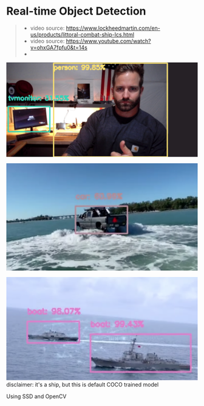 # Real-time Object Detection

> - video source: https://www.lockheedmartin.com/en-us/products/littoral-combat-ship-lcs.html
> - video source: https://www.youtube.com/watch?v=ohxGA7fpfu0&t=14s
> - 

![image](real-time-detection.png)

![image](maxdiesel.png)

![image](lcs-detect.png)
disclaimer: it's a ship, but this is default COCO trained model

Using SSD and OpenCV